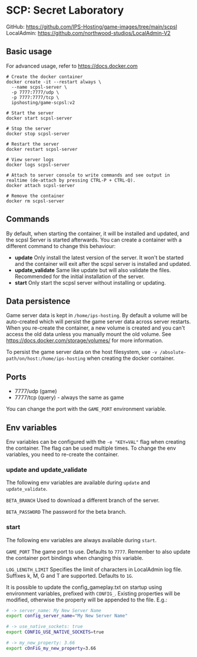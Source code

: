 # SCP: Secret Laboratory

GitHub: https://github.com/IPS-Hosting/game-images/tree/main/scpsl
LocalAdmin: https://github.com/northwood-studios/LocalAdmin-V2

## Basic usage
For advanced usage, refer to https://docs.docker.com
```shell
# Create the docker container
docker create -it --restart always \
  --name scpsl-server \
  -p 7777:7777/udp \
  -p 7777:7777/tcp \
  ipshosting/game-scpsl:v2
  
# Start the server
docker start scpsl-server

# Stop the server
docker stop scpsl-server

# Restart the server
docker restart scpsl-server

# View server logs
docker logs scpsl-server

# Attach to server console to write commands and see output in realtime (de-attach by pressing CTRL-P + CTRL-Q).
docker attach scpsl-server

# Remove the container
docker rm scpsl-server
```

## Commands
By default, when starting the container, it will be installed and updated, and the scpsl Server is started afterwards.
You can create a container with a different command to change this behaviour:
* **update** Only install the latest version of the server. It won't be started and the container will exit after the scpsl server is installed and updated.
* **update_validate** Same like update but will also validate the files. Recommended for the initial installation of the server.
* **start** Only start the scpsl server without installing or updating.

## Data persistence
Game server data is kept in `/home/ips-hosting`.
By default a volume will be auto-created which will persist the game server data across server restarts.
When you re-create the container, a new volume is created and you can't access the old data unless you manually mount the old volume.
See https://docs.docker.com/storage/volumes/ for more information.

To persist the game server data on the host filesystem, use `-v /absolute-path/on/host:/home/ips-hosting` when creating the docker container.

## Ports
* 7777/udp (game)
* 7777/tcp (query) - always the same as game

You can change the port with the `GAME_PORT` environment variable.

## Env variables
Env variables can be configured with the `-e "KEY=VAL"` flag when creating the container. The flag can be used multiple times.
To change the env variables, you need to re-create the container.

### update and update_validate
The following env variables are available during `update` and `update_validate`.

`BETA_BRANCH` Used to download a different branch of the server.

`BETA_PASSWORD` The password for the beta branch.


### start
The following env variables are always available during `start`.

`GAME_PORT` The game port to use. Defaults to `7777`. Remember to also update the container port bindings when changing this variable.

`LOG_LENGTH_LIMIT` Specifies the limit of characters in LocalAdmin log file. Suffixes k, M, G and T are supported. Defaults to `1G`.
	
It is possible to update the config_gameplay.txt on startup using environment variables, prefixed with `CONFIG_`. Existing properties will be modified, otherwise the property will be appended to the file. E.g.:

```sh
# -> server_name: My New Server Name
export config_server_name="My New Server Name"

# -> use_native_sockets: true
export CONFIG_USE_NATIVE_SOCKETS=true

# -> my_new_property: 3.66
export cOnFiG_my_new_property=3.66
```